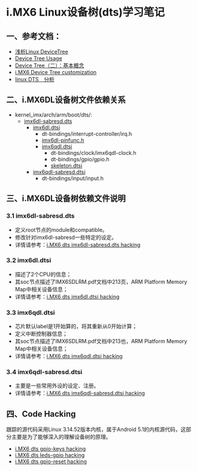 # i.MX6 Linux设备树(dts)学习笔记

## 一、参考文档：

* [浅析Linux DeviceTree](https://lonzoc.gitbooks.io/device-tree-guide/content/devicetree_basic.html)
* [Device Tree Usage](http://elinux.org/Device_Tree_Usage)
* [Device Tree（二）：基本概念](http://www.wowotech.net/device_model/dt_basic_concept.html)
* [i.MX6 Device Tree customization](https://boundarydevices.com/mx6-device-tree-customization/)
* [linux DTS　分析](http://blog.csdn.net/xmzzy2012/article/details/49514951)

## 二、i.MX6DL设备树文件依赖关系

* kernel_imx/arch/arm/boot/dts/:
  * [imx6dl-sabresd.dts](i.mx6_dts/imx6dl-sabresd.dts)
    * [imx6dl.dtsi](i.mx6_dts/imx6dl.dtsi)
      * dt-bindings/interrupt-controller/irq.h
      * [imx6dl-pinfunc.h](i.mx6_dts/imx6dl-pinfunc.h)
      * [imx6qdl.dtsi](i.mx6_dts/imx6qdl.dtsi)
        * dt-bindings/clock/imx6qdl-clock.h
        * dt-bindings/gpio/gpio.h
        * [skeleton.dtsi](i.mx6_dts/skeleton.dtsi)
    * [imx6qdl-sabresd.dtsi](i.mx6_dts/imx6qdl-sabresd.dtsi)
      * dt-bindings/input/input.h

## 三、i.MX6DL设备树依赖文件说明

### 3.1 imx6dl-sabresd.dts

* 定义root节点的module和compatible。
* 修改针对imx6dl-sabresd一些特定的设定。
* 详情请参考：[i.MX6 dts imx6dl-sabresd.dts hacking](hacking/imx6dl-sabresd.dts.md)

### 3.2 imx6dl.dtsi

* 描述了2个CPU的信息；
* 其soc节点描述了IMX6SDLRM.pdf文档中213页，ARM Platform Memory Map中相关设备信息；
* 详情请参考：[i.MX6 dts imx6dl.dtsi hacking](hacking/imx6dl.dtsi.md)

### 3.3 imx6qdl.dtsi

* 芯片默认label是1开始算的，将其重新从0开始计算；
* 定义中断控制器信息；
* 其soc节点描述了IMX6SDLRM.pdf文档中213也，ARM Platform Memory Map中相关设备信息；
* 详情请参考：[i.MX6 dts imx6qdl.dtsi hacking](hacking/imx6qdl.dtsi.md)

### 3.4 imx6qdl-sabresd.dtsi

* 主要是一些常用外设的设定、注册。
* 详情请参考：[i.MX6 dts imx6qdl-sabresd.dtsi hacking](hacking/imx6qdl-sabresd.dtsi.md)

## 四、Code Hacking

跟踪的源代码采用Linux 3.14.52版本内核，属于Android 5.1的内核源代码，这部分主要是为了能够深入的理解设备树的原理。

* [i.MX6 dts gpio-keys hacking](hacking/gpio-keys.md)
* [i.MX6 dts leds-gpio hacking](hacking/leds-gpio.md)
* [i.MX6 dts gpio-reset hacking](hacking/gpio-reset.md)
